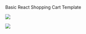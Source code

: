Basic React Shopping Cart Template

![](https://github.com/tatoline/basic_react_shopping_cart_template/blob/master/view.gif)

![](https://github.com/tatoline/basic_react_shopping_-_cart_template/blob/master/view2.gif)